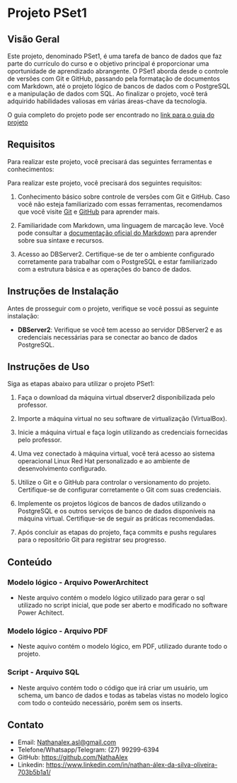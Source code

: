 # Projeto PSet1

## Visão Geral
Este projeto, denominado PSet1, é uma tarefa de banco de dados que faz parte do currículo do curso e o objetivo principal é proporcionar uma oportunidade de aprendizado abrangente. O PSet1 aborda desde o controle de versões com Git e GitHub, passando pela formatação de documentos com Markdown, até o projeto lógico de bancos de dados com o PostgreSQL e a manipulação de dados com SQL. Ao finalizar o projeto, você terá adquirido habilidades valiosas em várias áreas-chave da tecnologia.

O guia completo do projeto pode ser encontrado no [link para o guia do projeto](https://github.com/NathaAlex/pset1/blob/main/pset1.pdf)

## Requisitos
Para realizar este projeto, você precisará das seguintes ferramentas e conhecimentos:

Para realizar este projeto, você precisará dos seguintes requisitos:

1. Conhecimento básico sobre controle de versões com Git e GitHub. Caso você não esteja familiarizado com essas ferramentas, recomendamos que você visite [Git](https://git-scm.com/) e [GitHub](https://github.com) para aprender mais.

2. Familiaridade com Markdown, uma linguagem de marcação leve. Você pode consultar a [documentação oficial do Markdown](https://www.markdownguide.org/basic-syntax/) para aprender sobre sua sintaxe e recursos.

3. Acesso ao DBServer2. Certifique-se de ter o ambiente configurado corretamente para trabalhar com o PostgreSQL e estar familiarizado com a estrutura básica e as operações do banco de dados.


## Instruções de Instalação

Antes de prosseguir com o projeto, verifique se você possui as seguinte instalação:

- **DBServer2**: Verifique se você tem acesso ao servidor DBServer2 e as credenciais necessárias para se conectar ao banco de dados PostgreSQL.


## Instruções de Uso

Siga as etapas abaixo para utilizar o projeto PSet1:

1. Faça o download da máquina virtual dbserver2 disponibilizada pelo professor.

2. Importe a máquina virtual no seu software de virtualização (VirtualBox).

3. Inicie a máquina virtual e faça login utilizando as credenciais fornecidas pelo professor.

4. Uma vez conectado à máquina virtual, você terá acesso ao sistema operacional Linux Red Hat personalizado e ao ambiente de desenvolvimento configurado.

5. Utilize o Git e o GitHub para controlar o versionamento do projeto. Certifique-se de configurar corretamente o Git com suas credenciais.

9. Implemente os projetos lógicos de bancos de dados utilizando o PostgreSQL e os outros serviços de banco de dados disponíveis na máquina virtual. Certifique-se de seguir as práticas recomendadas.

10. Após concluir as etapas do projeto, faça commits e pushs regulares para o repositório Git para registrar seu progresso.

## Conteúdo

### Modelo lógico - Arquivo PowerArchitect

- Neste arquivo contém o modelo lógico utilizado para gerar o sql utilizado no script inicial, que pode ser aberto e modificado no software Power Achitect.

### Modelo lógico - Arquivo PDF

- Neste aquivo contém o modelo lógico, em PDF, utilizado durante todo o projeto.

### Script - Arquivo SQL

- Neste arquivo contém todo o código que irá criar um usuário, um schema, um banco de dados e todas as tabelas vistas no modelo logico com todo o conteúdo necessário, porém sem os inserts.

## Contato

- Email: Nathanalex.asl@gmail.com
- Telefone/Whatsapp/Telegram: (27) 99299-6394
- GitHub: https://github.com/NathaAlex
- Linkedin: https://www.linkedin.com/in/nathan-álex-da-silva-oliveira-703b5b1a1/
